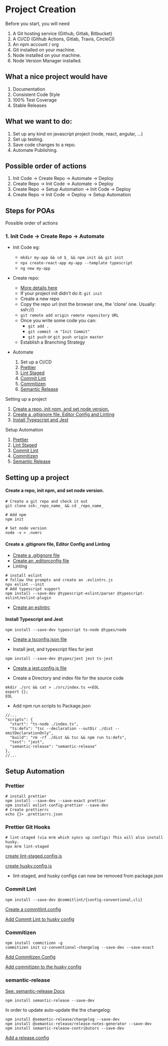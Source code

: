# Project Creation

Before you start, you will need

1. A Git hosting service (Github, Gitlab, Bitbucket)
2. A CI/CD (Github Actions, Gitlab, Travis, CircleCI)
3. An npm account / org
4. Git installed on your machine.
5. Node installed on your machine.
6. Node Version Manager installed.

## What a nice project would have
  1. Documentation
  2. Consistent Code Style
  3. 100% Test Coverage
  4. Stable Releases

## What we want to do:
1. Set up any kind on javascript project (node, react, angular, ...)
2. Set up testing.
3. Save code changes to a repo.
4. Automate Publishing.

## Possible order of actions
1. Init Code -> Create Repo -> Automate -> Deploy
2. Create Repo -> Init Code -> Automate -> Deploy
3. Create Repo -> Setup Automation -> Init Code -> Deploy
4. Create Repo -> Init Code -> Deploy -> Setup Automation

## Steps for POAs

Possible order of actions

### 1. Init Code -> Create Repo -> Automate

  - Init Code eg:
    - ```mkdir my-app && cd $_ && npm init && git init```
    - ```npx create-react-app my-app --template typescript```
    - ```ng new my-app```

  - Create repo:

      * [More details here](https://docs.github.com/en/github/importing-your-projects-to-github/adding-an-existing-project-to-github-using-the-command-line)
    - If your project init didn't do it: ```git init```
    - Create a new repo
    - Copy the repo url (not the browser one, the 'clone' one. Usually: ssh://)
    - ```git remote add origin remote repository URL```
    - Once you write some code you can:
        * ```git add .```
        * ```git commit -m "Init Commit"```
        * ```git push``` or ```git push origin master```
    - Establish a Branching Strategy

  - Automate
    1. Set up a CI/CD
    2. [Prettier](#prettier)
    3. [Lint Staged](#prettier-git-hooks)
    4. [Commit Lint](#commit-lint)
    5. [Commitizen](#commitizen)
    6. [Semantic Release](#semantic-release)


Setting up a project

1. [Create a repo, init npm, and set node version.](#Create-a-repo-init-npm-and-set-node-version)
2. [Create a .gitignore file, Editor Config and Linting](#Create-a-gitignore-file-Editor-Config-and-Linting)
3. [Install Typescript and Jest](#Install-Typescript-and-Jest)

Setup Automation

1. [Prettier](#prettier)
2. [Lint Staged](#prettier-git-hooks)
3. [Commit Lint](#commit-lint)
4. [Commitizen](#commitizen)
5. [Semantic Release](#semantic-release)



## Setting up a project

#### Create a repo, init npm, and set node version.

```
# Create a git repo and check it out
git clone ssh:_repo_name_ && cd _repo_name_

# Add npm
npm init

# Set node version
node -v > .nvmrc

```

#### Create a .gitignore file, Editor Config and Linting

- [Create a .gitignore file](./init-setup-templates/gitignore.md)
- [Create an .editorconfig file](./init-setup-templates/editorconfig.md)
- Linting

```
# install eslint
# follow the prompts and create an .eslintrc.js
npx eslint --init
# Add typescript support
npm install --save-dev @typescript-eslint/parser @typescript-eslint/eslint-plugin
```

- [Create an eslintrc](./init-setup-templates/eslintrc.js.md)

#### Install Typescript and Jest

```
npm install --save-dev typescript ts-node @types/node
```

- [Create a tsconfig.json file](./init-setup-templates/tsconfig.json.md)

- Install jest, and typescript files for jest

```
npm install --save-dev @types/jest jest ts-jest
```

- [Create a jest.config.js file](./init-setup-templates/jest.config.md)

- Create a Directory and index file for the source code

```
mkdir ./src && cat > ./src/index.ts <<EOL
export {};
EOL
```

- Add npm run scripts to Package.json

```
//...
"scripts": {
  "start": "ts-node ./index.ts",
  "ts:defs": "tsc --declaration --outDir ./dist --emitDeclarationOnly",
  "build": "rm -rf ./dist && tsc && npm run ts:defs",
  "test": "jest",
  "semantic-release": "semantic-release"
},
//...
```

## Setup Automation

### Prettier

```
# install prettier
npm install --save-dev --save-exact prettier
npm install eslint-config-prettier --save-dev
# Create prettierrc
echo {}> .prettierrc.json
```

### Prettier Git Hooks

```
# lint-staged (via mrm which syncs up configs) This will also install husky.
npx mrm lint-staged
```

[create lint-staged.config.js](./init-setup-templates/lint-staged.config.js.md)

[create husky.config.js](./init-setup-templates/husky.config.js.lint-staged.md)

- lint-staged, and husky configs can now be removed from package.json

### Commit Lint

```
npm install --save-dev @commitlint/{config-conventional,cli}
```

[Create a commitlint.config](./init-setup-templates/commitlint.config.js.md)

[Add Commit Lint to husky config](./init-setup-templates/husky.config.js.commitlint.md)

### Commitizen

```
npm install commitizen -g
commitizen init cz-conventional-changelog --save-dev --save-exact
```

[Add Commitizen Config](./init-setup-templates/czrc.md)

[Add commitizen to the husky config](./init-setup-templates/husky.config.js.md)

### semantic-release

[See: semantic-release Docs](https://github.com/semantic-release/semantic-release)

```
npm install semantic-release --save-dev
```

In order to update auto-update the the changelog:

```
npm install @semantic-release/changelog --save-dev
npm install @semantic-release/release-notes-generator --save-dev
npm install semantic-release-contributors --save-dev
```

[Add a release.config](./init-setup-templates/release.config.js.md)
